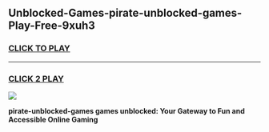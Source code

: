 
## Unblocked-Games-pirate-unblocked-games-Play-Free-9xuh3
<h3>
<a href="https://premium76.site?title=pirate-unblocked-games&ref=24M">CLICK TO PLAY</a></h3>
<hr>

<h3>
<a href="https://premium76.site?title=pirate-unblocked-games&ref=24M">CLICK 2 PLAY</a>
  
</h3>

<a href="https://premium76.site?title=pirate-unblocked-games&ref=24M"><img src="https://clearcache.store/games.png"></a>


**pirate-unblocked-games games unblocked: Your Gateway to Fun and Accessible Online Gaming**
